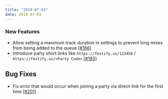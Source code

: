 ```yaml
---
title: "2018-07-03"
date: 2018-07-03
---
```


### New Features

- Allow setting a maximum track duration in settings to prevent long mixes from being added to the queue [[#166]](https://github.com/Festify/app/issues/166)
- Introduce party short links like `https://festify.us/123456` / `https://festify.us/<Party Code>` [[#193]](https://github.com/Festify/app/issues/193)

## Bug Fixes

- Fix error that would occur when joining a party via direct-link for the first time [[#201]](https://github.com/Festify/app/issues/201)